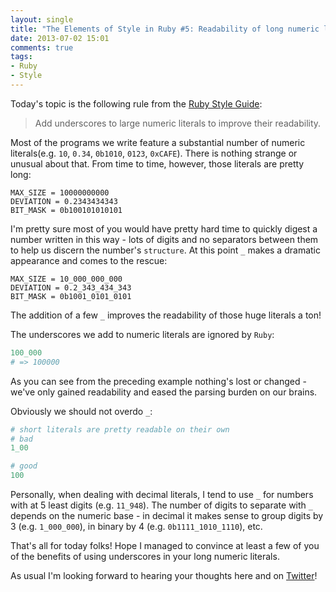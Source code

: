 ```yaml
---
layout: single
title: "The Elements of Style in Ruby #5: Readability of long numeric literals"
date: 2013-07-02 15:01
comments: true
tags:
- Ruby
- Style
---
```


Today's topic is the following rule from the [Ruby Style Guide](https://github.com/rubocop-hq/ruby-style-guide):

> Add underscores to large numeric literals to improve their readability.

Most of the programs we write feature a substantial number of numeric
literals(e.g. `10`, `0.34`, `0b1010`, `0123`, `0xCAFE`). There is nothing
strange or unusual about that. From time to time, however, those literals are pretty long:

```
MAX_SIZE = 10000000000
DEVIATION = 0.2343434343
BIT_MASK = 0b100101010101
```

I'm pretty sure most of you would have pretty hard time to quickly
digest a number written in this way - lots of digits and no separators
between them to help us discern the number's `structure`. At this
point `_` makes a dramatic appearance and comes to the rescue:

```
MAX_SIZE = 10_000_000_000
DEVIATION = 0.2_343_434_343
BIT_MASK = 0b1001_0101_0101
```

The addition of a few `_` improves the readability of those huge literals a ton!

The underscores we add to numeric literals are ignored by `Ruby`:

``` ruby
100_000
# => 100000
```

As you can see from the preceding example nothing's lost or changed -
we've only gained readability and eased the parsing burden on our
brains.

Obviously we should not overdo `_`:

``` ruby
# short literals are pretty readable on their own
# bad
1_00

# good
100
```

Personally, when dealing with decimal literals, I tend to use `_` for
numbers with at 5 least digits (e.g. `11_948`). The number of digits to separate with
`_` depends on the numeric base - in decimal it makes sense to group
digits by 3 (e.g. `1_000_000`), in binary by 4 (e.g. `0b1111_1010_1110`), etc.

That's all for today folks! Hope I managed to convince at least a few
of you of the benefits of using underscores in your long numeric literals.

As usual I'm looking forward to hearing your thoughts here and on
[Twitter](http://twitter.com/bbatsov)!
